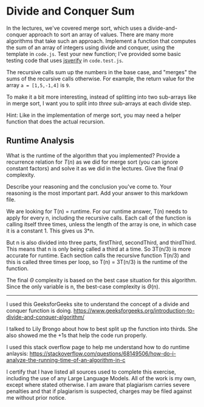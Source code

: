 # Divide and Conquer Sum

In the lectures, we've covered merge sort, which uses a divide-and-conquer
approach to sort an array of values. There are many more algorithms that take
such an approach. Implement a function that computes the sum of an array of
integers using divide and conquer, using the template in `code.js`. Test your
new function; I've provided some basic testing code that uses
[jsverify](https://jsverify.github.io/) in `code.test.js`.

The recursive calls sum up the numbers in the base case, and "merges" the sums
of the recursive calls otherwise. For example, the return value for the array `a
= [1,5,-1,4]` is `9`.

To make it a bit more interesting, instead of splitting into two sub-arrays like
in merge sort, I want you to split into *three* sub-arrays at each divide step.

Hint: Like in the implementation of merge sort, you may need a helper function
that does the actual recursion.

## Runtime Analysis

What is the runtime of the algorithm that you implemented? Provide a recurrence
relation for $T(n)$ as we did for merge sort (you can ignore constant factors)
and solve it as we did in the lectures. Give the final $\Theta$ complexity.

Describe your reasoning and the conclusion you've come to. Your reasoning is the
most important part. Add your answer to this markdown file.

We are looking for T(n) = runtime. For our runtime answer, T(n) needs to apply for every n, including the recursive calls.
Each call of the function is calling itself three times, unless the length of the array is one, in which case it is a constant 1. This gives us 3*n. 

But n is also divided into three parts, firstThird, secondThird, and thirdThird. This means that n is only being called a third at a time. So 3T(n/3) is more accurate for runtime. Each section calls the recursive function T(n/3) and this is called three times per loop, so T(n) = 3T(n/3) is the runtime of the function.

The final $\Theta$ complexity is based on the best case situation for this algorithm. Since the only variable is n, the best-case complexity is $\Theta$(n).

________________________________________


I used this GeeksforGeeks site to understand the concept of a divide and conquer function is doing. https://www.geeksforgeeks.org/introduction-to-divide-and-conquer-algorithm/ 

I talked to Lily Brongo about how to best split up the function into thirds. She also showed me the +1s that help the code run properly. 

I used this stack overflow page to help me understand how to do runtime anlaysis: https://stackoverflow.com/questions/68149506/how-do-i-analyze-the-running-time-of-an-algorithm-in-c 

I certify that I have listed all sources used to complete this exercise, including the use of any Large Language Models. All of the work is my own, except where stated otherwise. I am aware that plagiarism carries severe penalties and that if plagiarism is suspected, charges may be filed against me without prior notice.
